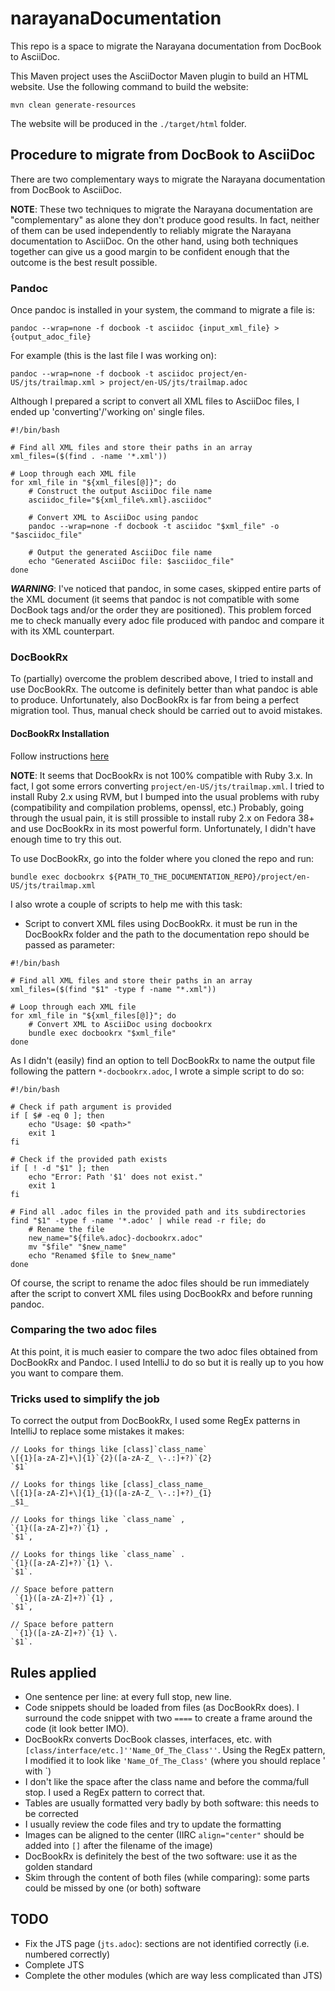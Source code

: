 # narayanaDocumentation

This repo is a space to migrate the Narayana documentation from DocBook to AsciiDoc.

This Maven project uses the AsciiDoctor Maven plugin to build an HTML website.
Use the following command to build the website:
```shell
mvn clean generate-resources
```
The website will be produced in the `./target/html` folder.

## Procedure to migrate from DocBook to AsciiDoc

There are two complementary ways to migrate the Narayana documentation from DocBook to AsciiDoc.

**NOTE**: These two techniques to migrate the Narayana documentation are "complementary" as alone they don't produce good results.
In fact, neither of them can be used independently to reliably migrate the Narayana documentation to AsciiDoc.
On the other hand, using both techniques together can give us a good margin to be confident enough that the outcome is the best result possible.

### Pandoc

Once pandoc is installed in your system, the command to migrate a file is:
```
pandoc --wrap=none -f docbook -t asciidoc {input_xml_file} > {output_adoc_file}
```
For example (this is the last file I was working on):
```
pandoc --wrap=none -f docbook -t asciidoc project/en-US/jts/trailmap.xml > project/en-US/jts/trailmap.adoc
```

Although I prepared a script to convert all XML files to AsciiDoc files, I ended up 'converting'/'working on' single files.

```
#!/bin/bash

# Find all XML files and store their paths in an array
xml_files=($(find . -name '*.xml'))

# Loop through each XML file
for xml_file in "${xml_files[@]}"; do
    # Construct the output AsciiDoc file name
    asciidoc_file="${xml_file%.xml}.asciidoc"

    # Convert XML to AsciiDoc using pandoc
    pandoc --wrap=none -f docbook -t asciidoc "$xml_file" -o "$asciidoc_file"

    # Output the generated AsciiDoc file name
    echo "Generated AsciiDoc file: $asciidoc_file"
done
```

**_WARNING_**: I've noticed that pandoc, in some cases, skipped entire parts of the XML document (it seems that pandoc is not compatible with some DocBook tags and/or the order they are positioned).
This problem forced me to check manually every adoc file produced with pandoc and compare it with its XML counterpart.

### DocBookRx

To (partially) overcome the problem described above, I tried to install and use DocBookRx.
The outcome is definitely better than what pandoc is able to produce.
Unfortunately, also DocBookRx is far from being a perfect migration tool.
Thus, manual check should be carried out to avoid mistakes.

#### DocBookRx Installation

Follow instructions [here](https://github.com/asciidoctor/docbookrx?tab=readme-ov-file#installing-the-development-version)

**NOTE**: It seems that DocBookRx is not 100% compatible with Ruby 3.x.
In fact, I got some errors converting `project/en-US/jts/trailmap.xml`.
I tried to install Ruby 2.x using RVM, but I bumped into the usual problems with ruby (compatibility and compilation problems, openssl, etc.)
Probably, going through the usual pain, it is still prossible to install ruby 2.x on Fedora 38+ and use DocBookRx in its most powerful form.
Unfortunately, I didn't have enough time to try this out.

To use DocBookRx, go into the folder where you cloned the repo and run:
```
bundle exec docbookrx ${PATH_TO_THE_DOCUMENTATION_REPO}/project/en-US/jts/trailmap.xml
```

I also wrote a couple of scripts to help me with this task:

* Script to convert XML files using DocBookRx.
it must be run in the DocBookRx folder and the path to the documentation repo should be passed as parameter:
```
#!/bin/bash

# Find all XML files and store their paths in an array
xml_files=($(find "$1" -type f -name "*.xml"))

# Loop through each XML file
for xml_file in "${xml_files[@]}"; do
    # Convert XML to AsciiDoc using docbookrx 
    bundle exec docbookrx "$xml_file"
done
```

As I didn't (easily) find an option to tell DocBookRx to name the output file following the pattern `*-docbookrx.adoc`, I wrote a simple script to do so:
```
#!/bin/bash

# Check if path argument is provided
if [ $# -eq 0 ]; then
    echo "Usage: $0 <path>"
    exit 1
fi

# Check if the provided path exists
if [ ! -d "$1" ]; then
    echo "Error: Path '$1' does not exist."
    exit 1
fi

# Find all .adoc files in the provided path and its subdirectories
find "$1" -type f -name '*.adoc' | while read -r file; do
    # Rename the file
    new_name="${file%.adoc}-docbookrx.adoc"
    mv "$file" "$new_name"
    echo "Renamed $file to $new_name"
done
```
Of course, the script to rename the adoc files should be run immediately after the script to convert XML files using DocBookRx and before running pandoc.

### Comparing the two adoc files

At this point, it is much easier to compare the two adoc files obtained from DocBookRx and Pandoc.
I used IntelliJ to do so but it is really up to you how you want to compare them.

### Tricks used to simplify the job

To correct the output from DocBookRx, I used some RegEx patterns in IntelliJ to replace some mistakes it makes:
```
// Looks for things like [class]`class_name`
\[{1}[a-zA-Z]+\]{1}`{2}([a-zA-Z_ \-.:]+?)`{2}
`$1`

// Looks for things like [class]_class_name_
\[{1}[a-zA-Z]+\]{1}_{1}([a-zA-Z_ \-.:]+?)_{1}
_$1_

// Looks for things like `class_name` ,
`{1}([a-zA-Z]+?)`{1} ,
`$1`,

// Looks for things like `class_name` .
`{1}([a-zA-Z]+?)`{1} \.
`$1`.

// Space before pattern
 `{1}([a-zA-Z]+?)`{1} ,
`$1`,

// Space before pattern
 `{1}([a-zA-Z]+?)`{1} \.
`$1`.
```

## Rules applied

* One sentence per line: at every full stop, new line.
* Code snippets should be loaded from files (as DocBookRx does).
I surround the code snippet with two `====` to create a frame around the code (it look better IMO).
* DocBookRx converts DocBook classes, interfaces, etc. with `[class/interface/etc.]''Name_Of_The_Class''`.
Using the RegEx pattern, I modified it to look like `'Name_Of_The_Class'` (where you should replace ' with `)
* I don't like the space after the class name and before the comma/full stop.
I used a RegEx pattern to correct that.
* Tables are usually formatted very badly by both software: this needs to be corrected
* I usually review the code files and try to update the formatting
* Images can be aligned to the center (IIRC `align="center"` should be added into `[]` after the filename of the image)
* DocBookRx is definitely the best of the two software: use it as the golden standard
* Skim through the content of both files (while comparing): some parts could be missed by one (or both) software

## TODO

* Fix the JTS page (`jts.adoc`): sections are not identified correctly (i.e. numbered correctly)
* Complete JTS
* Complete the other modules (which are way less complicated than JTS)
